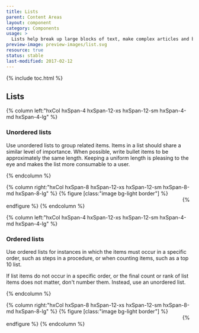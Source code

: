 ```yaml
---
title: Lists
parent: Content Areas
layout: component
category: Components
usage: >
  Lists help break up large blocks of text, make complex articles and blog posts easier to grasp, and make key information stand out.
preview-image: preview-images/list.svg
resource: true
status: stable
last-modified: 2017-02-12
---
```


{% include toc.html %}

## Lists

<section class="static-section"  markdown="1">

<div class="hxRow" markdown="1">
{% column left:"hxCol hxSpan-4 hxSpan-12-xs hxSpan-12-sm hxSpan-4-md hxSpan-4-lg" %}

### Unordered lists

Use unordered lists to group related items. Items in a list should share a similar level of importance. When possible, write bullet items to be approximately the same length. Keeping a uniform length is pleasing to the eye and makes the list more consumable to a user.

{% endcolumn %}

{% column right:"hxCol hxSpan-8 hxSpan-12-xs hxSpan-12-sm hxSpan-8-md hxSpan-8-lg" %}
{% figure [class:"image bg-light border"] %}
<embed src="{{site.url}}/assets/images/components/content-areas/lists/unordered-list.png" width="472"/>
{% endfigure %}
{% endcolumn %}
</div>

</section>

<section class="static-section"  markdown="1">

<div class="hxRow" markdown="1">
{% column left:"hxCol hxSpan-4 hxSpan-12-xs hxSpan-12-sm hxSpan-4-md hxSpan-4-lg" %}

### Ordered lists

Use ordered lists for instances in which the items must occur in a specific order, such as steps in a procedure, or when counting items, such as a top 10 list.

If list items do not occur in a specific order, or the final count or rank of list items does not matter, don't number them. Instead, use an unordered list.

{% endcolumn %}

{% column right:"hxCol hxSpan-8 hxSpan-12-xs hxSpan-12-sm hxSpan-8-md hxSpan-8-lg" %}
{% figure [class:"image bg-light border"] %}
<embed src="{{site.url}}/assets/images/components/content-areas/lists/ordered-list.png" width="472"/>
{% endfigure %}
{% endcolumn %}
</div>

</section>
